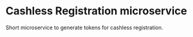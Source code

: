# Cashless Registration microservice

Short microservice to generate tokens for cashless registration.

